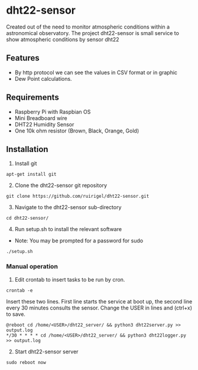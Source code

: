 # dht22-sensor
Created out of the need to monitor atmospheric conditions within a astronomical observatory.
The project dht22-sensor is small service to show atmospheric conditions by sensor dht22

## Features
* By http protocol we can see the values in CSV format or in graphic
* Dew Point calculations.
 
## Requirements
* Raspberry Pi with Raspbian OS
* Mini Breadboard wire
* DHT22 Humidity Sensor
* One 10k ohm resistor (Brown, Black, Orange, Gold)

## Installation
1. Install git
```
apt-get install git
```
2. Clone the dht22-sensor git repository
```
git clone https://github.com/ruirigel/dht22-sensor.git
```
3. Navigate to the dht22-sensor sub-directory
```
cd dht22-sensor/
```
4. Run setup.sh to install the relevant software
 * Note:  You may be prompted for a password for sudo
```
./setup.sh
```

### Manual operation
1. Edit crontab to insert tasks to be run by cron.
```
crontab -e
```
Insert these two lines. First line starts the service at boot up, the second line every 30 minutes consults the sensor. 
Change the USER in lines and (ctrl+x) to save.

```
@reboot cd /home/<USER>/dht22_server/ && python3 dht22server.py >> output.log
*/30 * * * * cd /home/<USER>/dht22_server/ && python3 dht22logger.py >> output.log
```
2. Start dht22-sensor server
```
sudo reboot now
```

